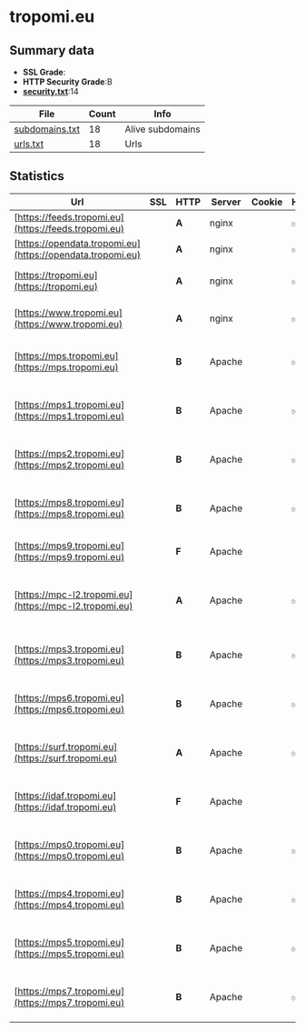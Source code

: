 

# tropomi.eu
## Summary data


 - **SSL Grade**:
 - **HTTP Security Grade**:B
 - **[security.txt](https://www.digitaleoverheid.nl/nieuws/standaard-security-txt-nu-verplicht-voor-overheid/)**:14


| File       | Count | Info |
|------------|-------|------|
|[subdomains.txt](/data/tropomi.eu/subdomains.txt)|18|Alive subdomains|
|[urls.txt](/data/tropomi.eu/urls.txt)|18|Urls|


## Statistics


| Url | SSL | HTTP | Server | Cookie | HSTS | CORS | CTO | CSP | XFO | XXP | RP |FP| Tech |Title |
|--------|-------|-------|------|------|------|------|------|------|------|------|------|------|------|------|
|[https://feeds.tropomi.eu](https://feeds.tropomi.eu)| | **A**|nginx| |:white_check_mark: | | | | :white_check_mark: | :white_check_mark: | :white_check_mark: | |HSTS Nginx||
|[https://opendata.tropomi.eu](https://opendata.tropomi.eu)| | **A**|nginx| |:white_check_mark: | | | | :white_check_mark: | :white_check_mark: | :white_check_mark: | |HSTS Nginx||
|[https://tropomi.eu](https://tropomi.eu)| | **A**|nginx| |:white_check_mark: | | |:warning: | :white_check_mark: | :white_check_mark: | :white_check_mark: | |HSTS Nginx|301 Moved Perman...|
|[https://www.tropomi.eu](https://www.tropomi.eu)| | **A**|nginx| |:white_check_mark: | | |:warning: | :white_check_mark: | :white_check_mark: | :white_check_mark: | |Bloomreach HSTS Nginx|TROPOMI Observin...|
|[https://mps.tropomi.eu](https://mps.tropomi.eu)| | **B**|Apache| |:white_check_mark: | :warning:| | :white_check_mark:| | | :white_check_mark: | |Apache HTTP Server HSTS||
|[https://mps1.tropomi.eu](https://mps1.tropomi.eu)| | **B**|Apache| |:white_check_mark: | :warning:| | :white_check_mark:| | | :white_check_mark: | |Apache HTTP Server HSTS||
|[https://mps2.tropomi.eu](https://mps2.tropomi.eu)| | **B**|Apache| |:white_check_mark: | :warning:| | :white_check_mark:| | | :white_check_mark: | |Apache HTTP Server HSTS||
|[https://mps8.tropomi.eu](https://mps8.tropomi.eu)| | **B**|Apache| |:white_check_mark: | :warning:| | :white_check_mark:| | | :white_check_mark: | |Apache HTTP Server HSTS||
|[https://mps9.tropomi.eu](https://mps9.tropomi.eu)| | **F**|Apache| | | | | | | | :white_check_mark: | |Apache HTTP Server|503 Service Unav...|
|[https://mpc-l2.tropomi.eu](https://mpc-l2.tropomi.eu)| | **A**|Apache| |:white_check_mark: | | | :white_check_mark:| | | :white_check_mark: | |Apache HTTP Server Bootstrap HSTS|S5P MPC L2 QC Po...|
|[https://mps3.tropomi.eu](https://mps3.tropomi.eu)| | **B**|Apache| |:white_check_mark: | :warning:| | :white_check_mark:| | | :white_check_mark: | |Apache HTTP Server HSTS||
|[https://mps6.tropomi.eu](https://mps6.tropomi.eu)| | **B**|Apache| |:white_check_mark: | :warning:| | :white_check_mark:| | | :white_check_mark: | |Apache HTTP Server HSTS||
|[https://surf.tropomi.eu](https://surf.tropomi.eu)| | **A**|Apache| |:white_check_mark: | | | :white_check_mark:| | | :white_check_mark: | |Apache HTTP Server HSTS||
|[https://idaf.tropomi.eu](https://idaf.tropomi.eu)| | **F**|Apache| | | | | | | | :white_check_mark: | |Apache HTTP Server HSTS||
|[https://mps0.tropomi.eu](https://mps0.tropomi.eu)| | **B**|Apache| |:white_check_mark: | :warning:| | :white_check_mark:| | | :white_check_mark: | |Apache HTTP Server HSTS||
|[https://mps4.tropomi.eu](https://mps4.tropomi.eu)| | **B**|Apache| |:white_check_mark: | :warning:| | :white_check_mark:| | | :white_check_mark: | |Apache HTTP Server HSTS||
|[https://mps5.tropomi.eu](https://mps5.tropomi.eu)| | **B**|Apache| |:white_check_mark: | :warning:| | :white_check_mark:| | | :white_check_mark: | |Apache HTTP Server HSTS||
|[https://mps7.tropomi.eu](https://mps7.tropomi.eu)| | **B**|Apache| |:white_check_mark: | :warning:| | :white_check_mark:| | | :white_check_mark: | |Apache HTTP Server HSTS||


